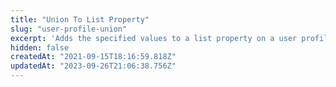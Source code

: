 ```yaml
---
title: "Union To List Property"
slug: "user-profile-union"
excerpt: 'Adds the specified values to a list property on a user profile and ensures that those values only appear once. The profile is created if it does not exist.'
hidden: false
createdAt: "2021-09-15T18:16:59.818Z"
updatedAt: "2023-09-26T21:06:38.756Z"
---
```

